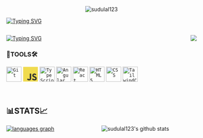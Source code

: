 <!-- Page Reloaded counter -->
<p title="pageReloaded" align="center"> 
  <img alt="sudulal123" src="https://komarev.com/ghpvc/?username=sudulal123&color=brightgreen&style=plastic&label=PAGE+RELOADED"/>
</p>

<!-- Title -->
[![Typing SVG](https://readme-typing-svg.demolab.com?font=Fira+Code&size=30&duration=2000&pause=1000&color=5DF7BD&center=true&vCenter=true&random=false&width=435&lines=Hello+and+welcome!!!+🤗)](https://git.io/typing-svg)
##
<img align="right" src="https://github.com/sudulal123/sudulal123/assets/86375908/a4bfd187-404b-4088-9517-30a5363037dc"/>

[![Typing SVG](https://readme-typing-svg.demolab.com?font=Fira+Code&duration=5000&pause=1000&color=53D3F7&center=true&vCenter=true&random=false&width=435&lines=I+am+Sushil%2C+a+frontend+developer)](https://git.io/typing-svg)
  <!-- Use this sites to get logos: https://www.vectorlogo.zone or https://simpleicons.org/ -->
  ### 📐TOOLS🛠
  <code><img title="Git" width="40" height="40" src="https://www.vectorlogo.zone/logos/git-scm/git-scm-icon.svg"></code>
  <code><img title="JavaScript" width="40" height="40" src="https://raw.githubusercontent.com/devicons/devicon/master/icons/javascript/javascript-original.svg"></code>
  <code><img title="TypeScript" width="40" height="40" src="https://www.vectorlogo.zone/logos/typescriptlang/typescriptlang-icon.svg"></code>
  <code><img title="Angular" width="40" height="40" src="https://www.vectorlogo.zone/logos/angular/angular-icon.svg"></code>
  <code><img title="React" width="40" height="40" src="https://www.vectorlogo.zone/logos/reactjs/reactjs-icon.svg"></code>
  <code><img title="HTML5" width="40" height="40" src="https://www.vectorlogo.zone/logos/w3_html5/w3_html5-icon.svg"></code>
  <code><img title="CSS" width="40" height="40" src="https://www.vectorlogo.zone/logos/w3_css/w3_css-icon.svg"></code>
  <code><img title="TailwindCSS" width="40" height="40" src="https://www.vectorlogo.zone/logos/tailwindcss/tailwindcss-icon.svg"></code>

&nbsp;

## 📊STATS📈
<p>
  <a align="left" href="https://github.com/sudulal123/">
    <img width="50%" height="200" align="right" alt="sudulal123's github stats" src="https://github-readme-stats.vercel.app/api?username=sudulal123&theme=tokyonight&show_icons=true" />
  </a>
  <a align="right" href="https://github.com/sudulal123/">
    <img 
        height="200" 
        alt="languages graph" 
        src="https://github-readme-stats.vercel.app/api/top-langs?username=sudulal123&locale=en&hide_title=false&layout=compact&card_width=250&langs_count=8&theme=merko&hide_border=false"/>
  </a>
</p>

## <br/>
<!-- This readme was created by Sushil Dulal - https://github.com/sudulal123 -->
